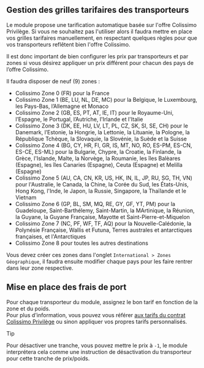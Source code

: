 ## Gestion des grilles tarifaires des transporteurs

Le module propose une tarification automatique basée sur l'offre Colissimo Privilège. Si vous ne souhaitez pas l'utiliser
alors il faudra mettre en place vos grilles tarifaires manuellement, en respectant quelques règles pour que vos
transporteurs reflêtent bien l'offre Colissimo.

Il est donc important de bien configurer les prix par transporteurs et par zones si vous désirez appliquer un prix
différent pour chacun des pays de l’offre Colissimo.

Il faudra disposer de neuf (9) zones :

* Colissimo Zone 0 (FR) pour la France
* Colissimo Zone 1 (BE, LU, NL, DE, MC) pour la Belgique, le Luxembourg, les Pays-Bas, l’Allemagne et Monaco
* Colissimo Zone 2 (GB, ES, PT, AT, IE, IT) pour le Royaume-Uni, l’Espagne, le Portugal, l’Autriche, l'Irlande et l'Italie
* Colissimo Zone 3 (DK, EE, HU, LV, LT, PL, CZ, SK, SI, SE, CH) pour le Danemark, l’Estonie, la Hongrie, la Lettonie, la Lituanie, la Pologne, la République Tchèque, la Slovaquie, la Slovénie, la Suède et la Suisse
* Colissimo Zone 4 (BG, CY, HR, FI, GR, IS, MT, NO, RO, ES-PM, ES-CN, ES-CE, ES-ML) pour la Bulgarie, Chypre, la Croatie, la Finlande, la Grèce, l'Islande, Malte, la Norvège, la Roumanie, les îles Balèares (Espagne), les îles Canaries (Espagne), Ceuta (Espagne) et Melilla (Espagne)
* Colissimo Zone 5 (AU, CA, CN, KR, US, HK, IN, IL, JP, RU, SG, TH, VN) pour l'Australie, le Canada, la Chine, la Corée du Sud, les États-Unis, Hong Kong, l'Inde, le Japon, la Russie, Singapore, la Thaïlande et le Vietnam
* Colissimo Zone 6 (GP, BL, SM, MQ, RE, GY, GF, YT, PM) pour la Guadeloupe, Saint-Barthélemy, Saint-Martin, la MArtinique, la Réunion, la Guyane, la Guyane Française, Mayotte et Saint-Pierre-et-Miquelon
* Colissimo Zone 7 (NC, PF, WF, TF, AQ) pour la Nouvelle-Calédonie, la Polynésie Française, Wallis et Futuna, Terres australes et antarctiques françaises, et l'Antarctiques
* Colissimo Zone 8 pour toutes les autres destinations

Vous devez créer ces zones dans l'onglet `International > Zones Géographique`, il faudra ensuite modifier chaque pays
pour les faire rentrer dans leur zone respective.

## Mise en place des frais de port

Pour chaque transporteur du module, assignez le bon tarif en fonction de la zone et du poids.  
Pour plus d'information, vous pouvez vous référer [aux tarifs du contrat Colissimo Privilège](https://www.colissimo.entreprise.laposte.fr/fr/system/files/imagescontent/docs/TARIF-2020-PRIVILEGE-FR.pdf)
ou sinon appliquer vos propres tarifs personnalisés.

> [!TIP]
> Pour désactiver une tranche, vous pouvez mettre le prix à `-1`, le module interprétera cela comme une instruction de
> désactivation du transporteur pour cette tranche de prix/poids.